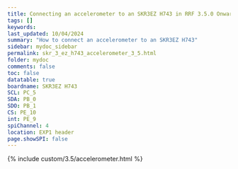 ```yaml
---
title: Connecting an accelerometer to an SKR3EZ H743 in RRF 3.5.0 Onwards
tags: []
keywords: 
last_updated: 10/04/2024
summary: "How to connect an accelerometer to an SKR3EZ H743"
sidebar: mydoc_sidebar
permalink: skr_3_ez_h743_accelerometer_3_5.html
folder: mydoc
comments: false
toc: false
datatable: true
boardname: SKR3EZ H743
SCL: PC_5
SDA: PB_0
SDO: PB_1
CS: PE_10
int: PE_9
spiChannel: 4
location: EXP1 header
page.showSPI: false
---
```


{% include custom/3.5/accelerometer.html %}
